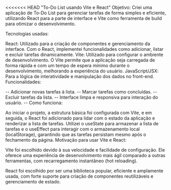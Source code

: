 <<<<<<< HEAD
"To-Do List usando Vite e React"
Objetivo:
Criei uma aplicação de To-Do List para gerenciar tarefas de forma simples e eficiente, utilizando React para a parte de interface e Vite como ferramenta de build para otimizar o desenvolvimento.

Tecnologias usadas:

React: Utilizado para a criação de componentes e gerenciamento da interface. Com o React, implementei funcionalidades como adicionar, listar e excluir tarefas dinamicamente.
Vite: Utilizado para configurar o ambiente de desenvolvimento. O Vite permite que a aplicação seja carregada de forma rápida e com um tempo de espera mínimo durante o desenvolvimento, melhorando a experiência do usuário.
JavaScript/JSX: Para a lógica de interatividade e manipulação dos dados no front-end.
Funcionalidades:

-- Adicionar novas tarefas à lista.
-- Marcar tarefas como concluídas.
-- Excluir tarefas da lista.
-- Interface limpa e responsiva para interação do usuário.
-- Como funciona:

Ao iniciar o projeto, a estrutura básica foi configurada com Vite, e em seguida, o React foi adicionado para lidar com o estado da aplicação e renderizar a lista de tarefas.
Utilizei o useState para armazenar a lista de tarefas e o useEffect para interagir com o armazenamento local (localStorage), garantindo que as tarefas persistam mesmo após o fechamento da página.
Motivação para usar Vite e React:

Vite foi escolhido devido à sua velocidade e facilidade de configuração. Ele oferece uma experiência de desenvolvimento mais ágil comparado a outras ferramentas, com recarregamento instantâneo (hot reloading).

React foi escolhido por ser uma biblioteca popular, eficiente e amplamente usada, com forte suporte para criação de componentes reutilizáveis e gerenciamento de estado.


